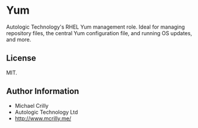# Yum

Autologic Technology's RHEL Yum management role. Ideal for managing repository files, the central Yum configuration file, and running OS updates, and more.

## License

MIT.

## Author Information

- Michael Crilly
- Autologic Technology Ltd
- http://www.mcrilly.me/
